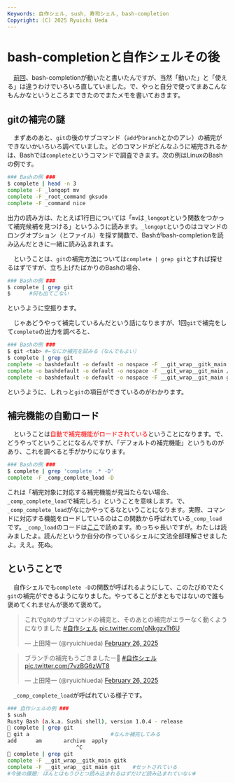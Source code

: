 ```yaml
---
Keywords: 自作シェル, sush, 寿司シェル, bash-completion
Copyright: (C) 2025 Ryuichi Ueda
---
```


# bash-completionと自作シェルその後

　[前回](/?post=20250217)、bash-completionが動いたと書いたんですが、当然「動いた」と「使える」は違うわけでいろいろ直していました。で、やっと自分で使ってまあこんなもんかなというところまできたのでまたメモを書いておきます。


## gitの補完の謎

　まずあのあと、`git`の後のサブコマンド（`add`や`branch`とかのアレ）の補完ができないかいろいろ調べていました。どのコマンドがどんなふうに補完されるかは、Bashでは`complete`というコマンドで調査できます。次の例はLinuxのBashの例です。

```bash
### Bashの例 ###
$ complete | head -n 3
complete -F _longopt mv
complete -F _root_command gksudo
complete -F _command nice
```

出力の読み方は、たとえば1行目については「`mv`は`_longopt`という関数をつかって補完候補を見つける」というふうに読みます。`_longopt`というのはコマンドのロングオプション（とファイル）を探す関数で、Bashがbash-completionを読み込んだときに一緒に読み込まれます。

　ということは、`git`の補完方法については`complete | grep git`とすれば探せるはずですが、立ち上げたばかりのBashの場合、

```bash
### Bashの例 ###
$ complete | grep git
$      #何も出てこない
```

というように空振ります。

　じゃあどうやって補完しているんだという話になりますが、1回`git`で補完をして`complete`の出力を調べると、

```bash
### Bashの例 ###
$ git <tab> #←なにか補完を試みる（なんでもよい）
$ complete | grep git
complete -o bashdefault -o default -o nospace -F __git_wrap__gitk_main gitk
complete -o bashdefault -o default -o nospace -F __git_wrap__git_main /usr/bin/git
complete -o bashdefault -o default -o nospace -F __git_wrap__git_main git
```

というように、しれっと`git`の項目ができているのがわかります。

## 補完機能の自動ロード

　ということは<span style="color:red">自動で補完機能がロードされている</span>ということになります。で、どうやってということになるんですが、「デフォルトの補完機能」というものがあり、これを調べると手がかりになります。

```bash
### Bashの例 ###
$ complete | grep 'complete .* -D'
complete -F _comp_complete_load -D
```

これは「補完対象に対応する補完機能が見当たらない場合、`_comp_complete_load`で補完しろ」ということを意味します。で、`_comp_complete_load`がなにかやってるなということになります。実際、コマンドに対応する機能をロードしているのはこの関数から呼ばれている`_comp_load`です。`_comp_load`のコードは[ここ](https://github.com/scop/bash-completion/blob/2f87ac492c375fd2a3a76a087fcaf92e363f911a/bash_completion#L3238)で読めます。めっちゃ長いですが。わたしは読みましたよ。読んだというか自分の作っているシェルに文法全部理解させましたよ。ええ。死ぬ。


## ということで

　自作シェルでも`complete -D`の関数が呼ばれるようにして、このたびめでたく`git`の補完ができるようになりました。やってることがまともではないので誰も褒めてくれませんが褒めて褒めて。

<blockquote class="twitter-tweet"><p lang="ja" dir="ltr">これでgitのサブコマンドの補完と、そのあとの補完がエラーなく動くようになりました <a href="https://twitter.com/hashtag/%E8%87%AA%E4%BD%9C%E3%82%B7%E3%82%A7%E3%83%AB?src=hash&amp;ref_src=twsrc%5Etfw">#自作シェル</a> <a href="https://t.co/pNkgzxTt6U">pic.twitter.com/pNkgzxTt6U</a></p>&mdash; 上田隆一 (@ryuichiueda) <a href="https://twitter.com/ryuichiueda/status/1894594926652125561?ref_src=twsrc%5Etfw">February 26, 2025</a></blockquote> <script async src="https://platform.twitter.com/widgets.js" charset="utf-8"></script>

<blockquote class="twitter-tweet"><p lang="ja" dir="ltr">ブランチの補完もうごきましたー🎉 <a href="https://twitter.com/hashtag/%E8%87%AA%E4%BD%9C%E3%82%B7%E3%82%A7%E3%83%AB?src=hash&amp;ref_src=twsrc%5Etfw">#自作シェル</a> <a href="https://t.co/7vzBG6zWT8">pic.twitter.com/7vzBG6zWT8</a></p>&mdash; 上田隆一 (@ryuichiueda) <a href="https://twitter.com/ryuichiueda/status/1894595123935416708?ref_src=twsrc%5Etfw">February 26, 2025</a></blockquote> <script async src="https://platform.twitter.com/widgets.js" charset="utf-8"></script>

　`_comp_complete_load`が呼ばれている様子です。

```bash
### 自作シェルの例 ###
$ sush
Rusty Bash (a.k.a. Sushi shell), version 1.0.4 - release
🍣 complete | grep git
🍣 git a                          #なんか補完してみる
add      am       archive  apply
                      ^C
🍣 complete | grep git
complete -F __git_wrap__gitk_main gitk
complete -F __git_wrap__git_main git    #セットされている
#今後の課題: ほんとはもうひとつ読み込まれるはずだけど読み込まれていない#
```

